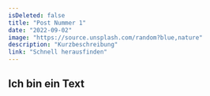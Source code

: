 ```yaml
---
isDeleted: false
title: "Post Nummer 1"
date: "2022-09-02"
image: "https://source.unsplash.com/random?blue,nature"
description: "Kurzbeschreibung"
link: "Schnell herausfinden"
---
```


## Ich bin ein **Text**
